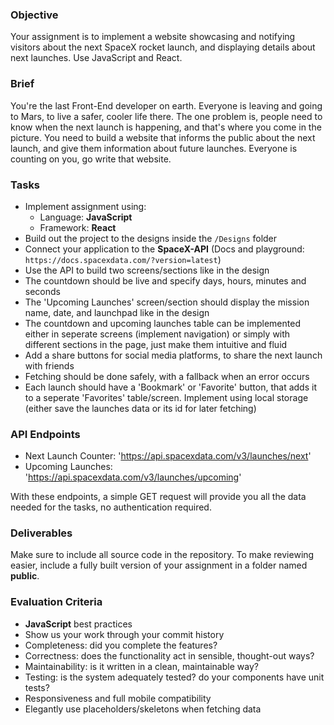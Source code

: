 ### Objective

Your assignment is to implement a website showcasing and notifying visitors about
the next SpaceX rocket launch, and displaying details about next launches.
Use JavaScript and React.

### Brief

You're the last Front-End developer on earth. Everyone is leaving and going to Mars,
to live a safer, cooler life there. The one problem is, people need to know when the next launch
is happening, and that's where you come in the picture. You need to build a website that informs
the public about the next launch, and give them information about future launches.
Everyone is counting on you, go write that website.

### Tasks

- Implement assignment using:
  - Language: **JavaScript**
  - Framework: **React**
- Build out the project to the designs inside the `/Designs` folder
- Connect your application to the **SpaceX-API** (Docs and playground: `https://docs.spacexdata.com/?version=latest`)
- Use the API to build two screens/sections like in the design
- The countdown should be live and specify days, hours, minutes and seconds
- The 'Upcoming Launches' screen/section should display the mission name, date, and launchpad like in the design
- The countdown and upcoming launches table can be implemented either in seperate screens (implement navigation)
  or simply with different sections in the page, just make them intuitive and fluid
- Add a share buttons for social media platforms, to share the next launch with friends
- Fetching should be done safely, with a fallback when an error occurs
- Each launch should have a 'Bookmark' or 'Favorite' button, that adds it to a seperate 'Favorites'
  table/screen. Implement using local storage (either save the launches data or its id for
  later fetching)

### API Endpoints

- Next Launch Counter: 'https://api.spacexdata.com/v3/launches/next'
- Upcoming Launches: 'https://api.spacexdata.com/v3/launches/upcoming'

With these endpoints, a simple GET request will provide you all the data needed for the tasks, no authentication required.

### Deliverables

Make sure to include all source code in the repository. To make reviewing easier, include a fully built version of your assignment in a folder named **public**.

### Evaluation Criteria

- **JavaScript** best practices
- Show us your work through your commit history
- Completeness: did you complete the features?
- Correctness: does the functionality act in sensible, thought-out ways?
- Maintainability: is it written in a clean, maintainable way?
- Testing: is the system adequately tested? do your components have unit tests?
- Responsiveness and full mobile compatibility
- Elegantly use placeholders/skeletons when fetching data

